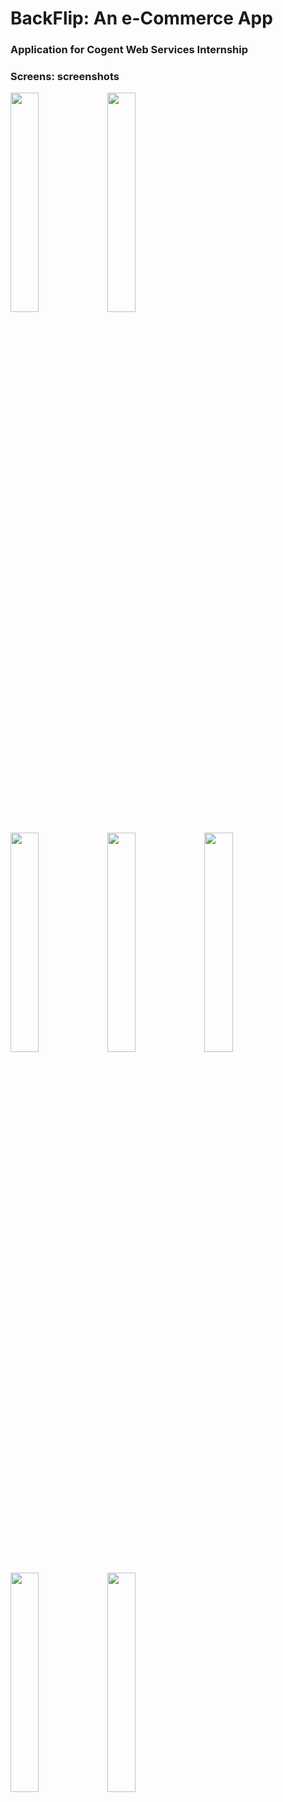 # BackFlip: An e-Commerce App
### Application for Cogent Web Services Internship

### Screens: screenshots
<img src="https://github.com/AbhayVAshokan/Cogent-Web-Services-Internship-task-1/blob/master/.images/splash_screen.jpg" width=30%> <img src="https://github.com/AbhayVAshokan/Cogent-Web-Services-Internship-task-1/blob/master/.images/login_screen.jpg" width=30%>

<img src="https://github.com/AbhayVAshokan/Cogent-Web-Services-Internship-task-1/blob/master/.images/homescreen.jpg" width=30%> <img src="https://github.com/AbhayVAshokan/Cogent-Web-Services-Internship-task-1/blob/master/.images/favorites_screen.jpg" width=30%> <img src="https://github.com/AbhayVAshokan/Cogent-Web-Services-Internship-task-1/blob/master/.images/search_results.jpg" width=30%> 

<img src="https://github.com/AbhayVAshokan/Cogent-Web-Services-Internship-task-1/blob/master/.images/cart.jpg" width=30%> <img src="https://github.com/AbhayVAshokan/Cogent-Web-Services-Internship-task-1/blob/master/.images/profile.jpg" width=30%>
